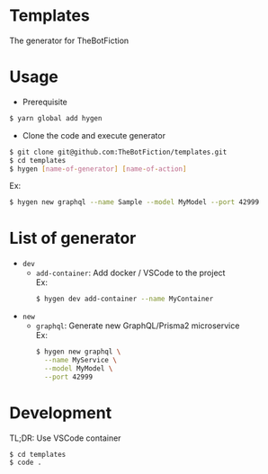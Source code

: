 # Templates
The generator for TheBotFiction

# Usage
- Prerequisite
```bash
$ yarn global add hygen
```
- Clone the code and execute generator
```bash
$ git clone git@github.com:TheBotFiction/templates.git
$ cd templates
$ hygen [name-of-generator] [name-of-action]
```
Ex:
```bash
$ hygen new graphql --name Sample --model MyModel --port 42999
```

# List of generator
- `dev`
  - `add-container`: Add docker / VSCode to the project  
    Ex:
    ```bash
    $ hygen dev add-container --name MyContainer
    ```
- `new`
  - `graphql`: Generate new GraphQL/Prisma2 microservice  
    Ex:
    ```bash
    $ hygen new graphql \
      --name MyService \
      --model MyModel \
      --port 42999
    ```

# Development
TL;DR: Use VSCode container
```bash
$ cd templates
$ code .
```